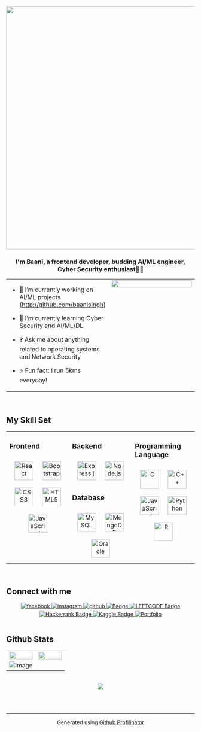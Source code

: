 <div align="center">
  <img src="https://media.giphy.com/media/L1R1tvI9svkIWwpVYr/giphy.gif" width="650"/>
</div>  


### <div align="center">I'm Baani, a frontend developer, budding AI/ML engineer, Cyber  Security enthusiast👨‍💻 </div>  
  
<table><tr><td valign="top" width="50%">

- 🔭 I’m currently working on AI/ML projects (http://github.com/baanisingh) 

- 🌱 I’m currently learning Cyber Security and AI/ML/DL    
  

- ❓  Ask me about anything related to operating systems and Network Security 
  

- ⚡ Fun fact: I run 5kms everyday!


</td><td valign="top" width="50%">

<div align="center">
<img src="https://camo.githubusercontent.com/65de73171b032a2f5ecaaa4393f8d488cf9c85563947105f54bc7941a10f0f0b/68747470733a2f2f6d656469612e74656e6f722e636f6d2f726550446644574f33586f41414141642f6861636b696e672e676966" align="center" style="width: 100%" />
</div>  


</td></tr></table>  

<br/>  

## My Skill Set  
<table><tr><td valign="top" width="33%">



### Frontend  
<div align="center">  
<a href="https://reactjs.org/" target="_blank"><img style="margin: 10px" src="https://profilinator.rishav.dev/skills-assets/react-original-wordmark.svg" alt="React" height="50" /></a>  
<a href="https://getbootstrap.com/docs/3.4/javascript/" target="_blank"><img style="margin: 10px" src="https://profilinator.rishav.dev/skills-assets/bootstrap-plain.svg" alt="Bootstrap" height="50" /></a>  
<a href="https://www.w3schools.com/css/" target="_blank"><img style="margin: 10px" src="https://profilinator.rishav.dev/skills-assets/css3-original-wordmark.svg" alt="CSS3" height="50" /></a>  
<a href="https://en.wikipedia.org/wiki/HTML5" target="_blank"><img style="margin: 10px" src="https://profilinator.rishav.dev/skills-assets/html5-original-wordmark.svg" alt="HTML5" height="50" /></a>  
<a href="https://www.javascript.com/" target="_blank"><img style="margin: 10px" src="https://profilinator.rishav.dev/skills-assets/javascript-original.svg" alt="JavaScript" height="50" /></a>  
</div>

</td><td valign="top" width="33%">



### Backend  
<div align="center">  
<a href="https://expressjs.com/" target="_blank"><img style="margin: 10px" src="https://profilinator.rishav.dev/skills-assets/express-original-wordmark.svg" alt="Express.js" height="50" /></a>  
<a href="https://nodejs.org/" target="_blank"><img style="margin: 10px" src="https://profilinator.rishav.dev/skills-assets/nodejs-original-wordmark.svg" alt="Node.js" height="50" /></a>  
</div>  



### Database  
<div align="center">  
<a href="https://www.mysql.com/" target="_blank"><img style="margin: 10px" src="https://profilinator.rishav.dev/skills-assets/mysql-original-wordmark.svg" alt="MySQL" height="50" /></a>  
<a href="https://www.mongodb.com/" target="_blank"><img style="margin: 10px" src="https://profilinator.rishav.dev/skills-assets/mongodb-original-wordmark.svg" alt="MongoDB" height="50" /></a>  
<a href="https://www.oracle.com/in/index.html" target="_blank"><img style="margin: 10px" src="https://profilinator.rishav.dev/skills-assets/oracle-original.svg" alt="Oracle" height="50" /></a>  
</div>

</td><td valign="top" width="33%">



### Programming Language  
<div align="center">  
<a href="https://www.cprogramming.com/" target="_blank"><img style="margin: 10px" src="https://profilinator.rishav.dev/skills-assets/c-original.svg" alt="C" height="50" /></a>  
<a href="https://www.cplusplus.com/" target="_blank"><img style="margin: 10px" src="https://profilinator.rishav.dev/skills-assets/cplusplus-original.svg" alt="C++" height="50" /></a>  
<a href="https://www.javascript.com/" target="_blank"><img style="margin: 10px" src="https://profilinator.rishav.dev/skills-assets/javascript-original.svg" alt="JavaScript" height="50" /></a>  
<a href="https://www.python.org/" target="_blank"><img style="margin: 10px" src="https://profilinator.rishav.dev/skills-assets/python-original.svg" alt="Python" height="50" /></a>
<a href="https://www.r-project.org/" target="_blank"><img style="margin: 10px" src="https://profilinator.rishav.dev/skills-assets/r.svg" alt="R" height="50" /></a>
</div>

</td></tr></table>  

<br/>  


## Connect with me  
<div align="center">
<a href="https://www.facebook.com/Baani Singh" target="_blank">
<img src=https://img.shields.io/badge/facebook-%232E87FB.svg?&style=for-the-badge&logo=facebook&logoColor=white alt=facebook style="margin-bottom: 5px;" />
</a>
<a href="https://instagram.com/baaaani.singh" target="_blank">
<img src=https://img.shields.io/badge/instagram-%23000000.svg?&style=for-the-badge&logo=instagram&logoColor=white alt=instagram style="margin-bottom: 5px;" />
</a>
<a href="https://github.com/baanisingh" target="_blank">
<img src=https://img.shields.io/badge/github-%2324292e.svg?&style=for-the-badge&logo=github&logoColor=white alt=github style="margin-bottom: 5px;" />
</a>
<a href="mailto:bsingh1_be21@thapar.edu">
    <img src="https://img.shields.io/badge/Gmail-D14836?style=for-the-badge&logo=gmail&logoColor=white" alt="Badge"/>
</a>
<a href="https://leetcode.com/baanisingh/">
    <img src="https://img.shields.io/badge/-LeetCode-FFA116?style=for-the-badge&logo=LeetCode&logoColor=black" alt="LEETCODE Badge"/>
  </a>
   <a href="https://www.hackerrank.com/baani2003">
    <img src="https://img.shields.io/badge/-Hackerrank-2EC866?style=for-the-badge&logo=HackerRank&logoColor=white" alt="Hackerrank Badge"/>
  </a> 
  <a href="https://www.kaggle.com/baanisingh03">
    <img src="https://img.shields.io/badge/Kaggle-20BEFF?style=for-the-badge&logo=Kaggle&logoColor=white" alt="Kaggle Badge"/>
  </a>
  <a href="https://Baani Singh.netlify.app/">
    <img src="https://img.shields.io/badge/Portfolio-%23000000.svg?style=for-the-badge&logo=netlify&logoColor=#00C7B7" alt="Portfolio"/>
  </a>
</div>  
  

<br/>  


## Github Stats  
<table><tr><td valign="top" width="50%">

<img src="https://github-readme-stats.vercel.app/api?username=baanisingh&show_icons=true&count_private=true&hide_border=true" align="left" style="width: 100%" />

</td><td valign="top" width="50%">

<img src="https://github-readme-stats.vercel.app/api/top-langs/?username=baanisingh&hide_border=true&layout=compact" align="left" style="width: 100%" />
  </td></tr>
<td valign="bottom" width="50%">

<img align="center" src="https://github-readme-streak-stats.herokuapp.com/?user=baanisingh&" alt="image" />

</td></tr></table>  

<br/>  
<div align="center">
<img src="https://komarev.com/ghpvc/?username=baanisingh&&style=flat-square" align="center" />
</div>
  

<br/>  

  

<br/>  


<br />

----
<div align="center">Generated using <a href="https://profilinator.rishav.dev/" target="_blank">Github Profilinator</a></div>
